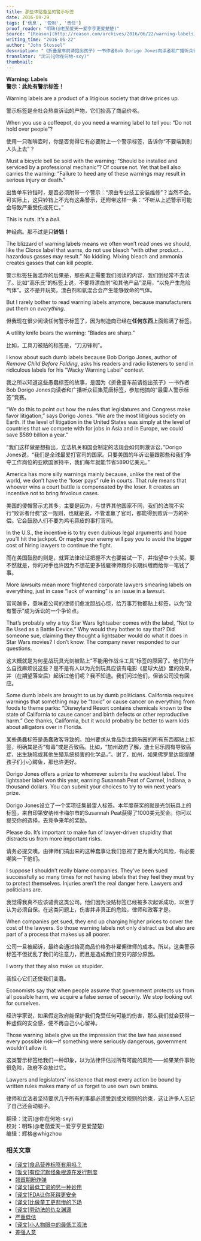 ```yaml
---
title: 那些体贴备至的警示标签
date: 2016-09-29
tags: ['信息', '管制', '责任']
proof_reader: "明珠(@老茄爱天一爱亨亨更爱楚楚)"
source: "[Reason](http://reason.com/archives/2016/06/22/warning-labels)"
writing_time: "2016-06-22"
author: "John Stossel"
description: "《折叠童车前请抱出孩子》一书作者Bob Dorigo Jones向读者和广播听众征集荒唐标签，参加他办的『最雷人警示标签』竞赛，征集成果丰富而欢乐，这些标签把消费者当白痴，不过贴这些标签的厂商可不是白痴，那都是他们吸取血淋淋教训之后做出的反应……"
translator: "沈沉(@你在何地-sxy)"
thumbnail:
---
```


**Warning: Labels**  
**警示：此处有警示标签！**

Warning labels are a product of a litigious society that drive prices up.

警示标签是全社会热衷诉讼的产物，它们抬高了商品价格。

When you use a coffeepot, do you need a warning label to tell you: “Do not hold over people”?

使用一只咖啡壶时，你是否觉得它有必要附上一个警示标签，告诉你“不要端到别人头上去”？

Must a bicycle bell be sold with the warning: “Should be installed and serviced by a professional mechanic”? Of course not. Yet that bell also carries the warning: “Failure to heed any of these warnings may result in serious injury or death.”

出售单车铃铛时，是否必须附带一个警示：“须由专业技工安装维修”？当然不会。可实际上，这只铃铛上不光有这条警示，还附带这样一条：“不听从上述警示可能会导致严重受伤或死亡。”

This is nuts. It’s a *bell*.

神经病。那不过是只**铃铛！**

The blizzard of warning labels means we often won’t read ones we should, like the Clorox label that warns, do not use bleach “with other product… hazardous gasses may result.” No kidding. Mixing bleach and ammonia creates gasses that can kill people.

警示标签狂轰滥炸的后果是，那些真正需要我们阅读的内容，我们倒经常不去读了。比如“高乐氏”的标签上说，不要将漂白剂“和其他产品”混用，“以免产生危险气体”。这不是开玩笑。漂白剂和氨混合会产生能够致命的气体。

But I rarely bother to read warning labels anymore, because manufacturers put them on *everything*.

但我现在很少阅读任何警示标签了，因为制造商已经在**任何东西**上面贴满了标签。

A utility knife bears the warning: “Blades are sharp.”

比如，工具刀被贴的标签是，“刀刃锋利”。

I know about such dumb labels because Bob Dorigo Jones, author of *Remove Child Before Folding*, asks his readers and radio listeners to send in ridiculous labels for his “Wacky Warning Label” contest.

我之所以知道这些愚蠢标签的故事，是因为《折叠童车前请抱出孩子》一书作者Bob Dorigo Jones向读者和广播听众征集荒唐标签，参加他搞的“最雷人警示标签”竞赛。

“We do this to point out how the rules that legislatures and Congress make favor litigation,” says Dorigo Jones. “We are the most litigious society on Earth. If the level of litigation in the United States was simply at the level of countries that we compete with for jobs in Asia and in Europe, we could save $589 billion a year.”

“我们这样做是想指出，立法机关和国会制定的法规会如何刺激诉讼，”Dorigo Jones说，“我们是全球最爱打官司的国家。只要美国的年诉讼量跟那些和我们争夺工作岗位的亚欧国家持平，我们每年就能节省5890亿美元。”

America has more silly warnings mainly because, unlike the rest of the world, we don’t have the “loser pays” rule in courts. That rule means that whoever wins a court battle is compensated by the loser. It creates an incentive not to bring frivolous cases.

美国的傻帽警示尤其多，主要是因为，与世界其他国家不同，我们的法院不实行“败诉者付费”这一规则，也就是说，不管谁赢了官司，都能得到败诉一方的补偿。它会鼓励人们不要为鸡毛蒜皮的事打官司。

In the U.S., the incentive is to try even dubious legal arguments and hope you’ll hit the jackpot. Or maybe your enemy will pay you to avoid the bigger cost of hiring lawyers to continue the fight.

而在美国鼓励的则是，就算法律论证把握不大也要尝试一下，并指望中个头奖。要不然就是，你的对手也许因为不想花更多钱雇律师跟你长期纠缠而给你一笔钱了事。

More lawsuits mean more frightened corporate lawyers smearing labels on everything, just in case “lack of warning” is an issue in a lawsuit.

官司越多，意味着公司的律师们愈发胆战心惊，给万事万物都贴上标签，以免“没有警示”成为诉讼的一个争论点。

That’s probably why a toy Star Wars lightsaber comes with the label, “Not to Be Used as a Battle Device.” Why would they bother to say that? Did someone sue, claiming they thought a lightsaber would do what it does in Star Wars movies? I don’t know. The company never responded to our questions.

这大概就是为何星战玩具光剑被贴上“不能用作战斗工具”标签的原因了。他们为什么自找麻烦说这些？是不是有人以为光剑玩具应该有电影《星球大战》里的效果，并（在期望落空后）起诉过他们呢？我不知道。我们问过他们，但该公司没有回应。

Some dumb labels are brought to us by dumb politicians. California requires warnings that something may be “toxic” or cause cancer on everything from foods to theme parks: “Disneyland Resort contains chemicals known to the state of California to cause cancer and birth defects or other reproductive harm.” Gee thanks, California, but it would probably be better to warn kids about alligators over in Florida.

某些愚蠢标签是愚蠢政客导致的。加州要求从食品到主题乐园的所有东西都贴上标签，明确其是否“有毒”或是否致癌。比如，“加州政府了解，迪士尼乐园有导致癌症、出生缺陷或其他生殖系统损害的化学品，”。谢了，加州，如果佛罗里达能提醒孩子们小心鳄鱼，那也许更好。

Dorigo Jones offers a prize to whomever submits the wackiest label. The lightsaber label won this year, earning Susannah Peat of Carmel, Indiana, a thousand dollars. You can submit your choices to try to win next year’s prize.

Dorigo Jones设立了一个奖项征集最雷人标签。本年度获奖的就是光剑玩具上的标签，来自印第安纳州卡梅尔市的Susannah Peat获得了1000美元奖金。你可以提交你的选择，去竞争来年的奖励。

Please do. It’s important to make fun of lawyer-driven stupidity that distracts us from more important risks.

请务必提交噢。由律师们搞出来的这种蠢事让我们忽视了更为重大的风险，有必要嘲笑一下他们。

I suppose I shouldn’t really blame companies. They’ve been sued successfully so many times for not having labels that they feel they must try to protect themselves. Injuries aren’t the real danger here. Lawyers and politicians are.

我觉得我真不应该谴责这类公司。他们因为没贴标签已经被多次起诉成功，以至于认为必须自保。在这类问题上，伤害并非真正的危险，律师和政客才是。

When companies get sued, they end up charging higher prices to cover the cost of the lawyers. So those warning labels not only distract us but also are part of a process that makes us all poorer.

公司一旦被起诉，最终会通过抬高商品价格弥补雇佣律师的成本。所以，这类警示标签不但扰乱了我们的注意力，而且是造成我们变穷的部分原因。

I worry that they also make us stupider.

我担心它们还使我们变蠢。

Economists say that when people assume that government protects us from all possible harm, we acquire a false sense of security. We stop looking out for ourselves.

经济学家说，如果假定政府能保护我们免受任何可能的伤害，那么我们就会获得一种虚假的安全感，便不再自己小心留神。

Those warning labels give us the impression that the law has assessed every possible risk—if something were seriously dangerous, government wouldn’t allow it.

这类警示标签给我们一种印象，以为法律评估过所有可能的风险——如果某件事物很危险，政府不会放过它。

Lawyers and legislators’ insistence that most every action be bound by written rules makes many of us forget to use own own brains.

律师和立法者坚持要求几乎所有的事都必须受到成文规则的约束，这让许多人忘记了自己还会动脑子。


翻译：沈沉(@你在何地-sxy)  
校对：明珠(@老茄爱天一爱亨亨更爱楚楚)  
编辑：辉格@whigzhou


### 相关文章

* [[译文]食品营养标签有用吗？](https://headsalon.org/archives/7348.html "[译文]食品营养标签有用吗？")
* [[饭文]有偿沉默怪象根源在发行制度](https://headsalon.org/archives/4001.html "[饭文]有偿沉默怪象根源在发行制度")
* [翘首期盼炸弹](https://headsalon.org/archives/7623.html "翘首期盼炸弹")
* [[译文]最低工资的另一种妙用](https://headsalon.org/archives/7549.html "[译文]最低工资的另一种妙用")
* [[译文]FDA让你死得更安全](https://headsalon.org/archives/7535.html "[译文]FDA让你死得更安全")
* [[译文]比做童工更悲惨的下场](https://headsalon.org/archives/7520.html "[译文]比做童工更悲惨的下场")
* [[译文]劳动法的仇女渊源](https://headsalon.org/archives/7466.html "[译文]劳动法的仇女渊源")
* [严重低估](https://headsalon.org/archives/7212.html "严重低估")
* [[译文]小人物眼中的最低工资法](https://headsalon.org/archives/7090.html "[译文]小人物眼中的最低工资法")
* [差强人意](https://headsalon.org/archives/7129.html "差强人意")

